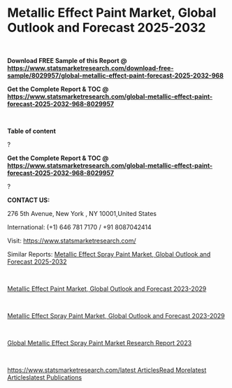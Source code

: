 <h1>Metallic Effect Paint Market, Global Outlook and Forecast 2025-2032</h1><br/><p><strong>Download FREE Sample of this Report @ <a href="https://www.statsmarketresearch.com/download-free-sample/8029957/global-metallic-effect-paint-forecast-2025-2032-968">https://www.statsmarketresearch.com/download-free-sample/8029957/global-metallic-effect-paint-forecast-2025-2032-968</a></strong></p>
 
 
 
 <div><b>Get the Complete Report & TOC @ <a href="https://www.statsmarketresearch.com/global-metallic-effect-paint-forecast-2025-2032-968-8029957">https://www.statsmarketresearch.com/global-metallic-effect-paint-forecast-2025-2032-968-8029957</a></b></div>
 
 
 
 <p><br />
 
 <b>Table of content</b></p>
 
 
 
 <p>? </p>
 
 
 
 <div><b>Get the Complete Report & TOC @ <a href="https://www.statsmarketresearch.com/global-metallic-effect-paint-forecast-2025-2032-968-8029957">https://www.statsmarketresearch.com/global-metallic-effect-paint-forecast-2025-2032-968-8029957</a></b></div>
 
 
 
 <p>? </p>
 
 
 
 <p><b>CONTACT US:</b><br />
 
 276 5th Avenue, New York , NY 10001,United States<br />
 
 International: (+1) 646 781 7170 / +91 8087042414<br />
 
 Visit: <a href="https://www.statsmarketresearch.com/">https://www.statsmarketresearch.com/</a><br />
 
 Similar Reports: <a href="https://www.statsmarketresearch.com/global-metallic-effect-paint-forecast-2025-2032-968-8029957">Metallic Effect Spray Paint Market, Global Outlook and Forecast 2025-2032</a><br />
 
 <br />
 
 <a href="https://www.statsmarketresearch.com/global-metallic-effect-paint-forecast-2025-2032-968-8029957">Metallic Effect Paint Market, Global Outlook and Forecast 2023-2029</a><br />
 
 <br />
 
 <a href="https://www.statsmarketresearch.com/global-metallic-effect-paint-forecast-2025-2032-968-8029957">Metallic Effect Spray Paint Market, Global Outlook and Forecast 2023-2029</a><br />
 
 <br />
 
 <a href="https://www.statsmarketresearch.com/global-metallic-effect-paint-forecast-2025-2032-968-8029957">Global Metallic Effect Spray Paint Market Research Report 2023</a><br />
 
 <br />
 
 <a href="https://gyeongbokgung.com">https://www.statsmarketresearch.com/</a><a href="https://hallyeomaritime.com">latest Articles</a><a href="https://jingwansa.com">Read More</a><a href="https://nguoiviet.jp/">latest Articles</a><a href="https://www.intelmarketresearch.com/">latest Publications</a></p>
